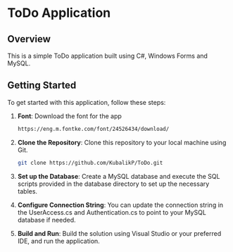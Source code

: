 # ToDo Application

## Overview

This is a simple ToDo application built using C#, Windows Forms and MySQL.

## Getting Started

To get started with this application, follow these steps:

1. **Font**: Download the font for the app
   ```bash
   https://eng.m.fontke.com/font/24526434/download/
   ```
2. **Clone the Repository**: Clone this repository to your local machine using Git.
   ```bash
   git clone https://github.com/KubalikP/ToDo.git
   ```
3. **Set up the Database**: Create a MySQL database and execute the SQL scripts provided in the database directory to set up the necessary tables.

4. **Configure Connection String**: You can update the connection string in the UserAccess.cs and Authentication.cs to point to your MySQL database if needed.

5. **Build and Run**: Build the solution using Visual Studio or your preferred IDE, and run the application.
